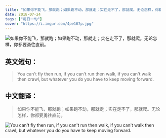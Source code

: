 ```yaml
---
title: "如果你不能飞，那就跑；如果跑不动，那就走；实在走不了，那就爬。无论怎样，你都要勇往直前。"
date: 2018-07-24
tags: ["每日一句"]
cover: "https://i.imgur.com/4pe107p.jpg"
---
```


![如果你不能飞，那就跑；如果跑不动，那就走；实在走不了，那就爬。无论怎样，你都要勇往直前。](https://i.imgur.com/MAEOteF.jpg)

## 英文短句：
> You can't fly then run, if you can't run then walk, if you can't walk then crawl, but whatever you do you have to keep moving forward.

<!--more-->

## 中文翻译：
> 如果你不能飞，那就跑；如果跑不动，那就走；实在走不了，那就爬。无论怎样，你都要勇往直前。

![You can't fly then run, if you can't run then walk, if you can't walk then crawl, but whatever you do you have to keep moving forward.](https://i.imgur.com/KC1rsjP.jpg)


